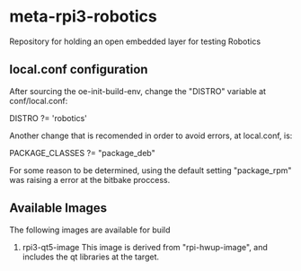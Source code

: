 # meta-rpi3-robotics
Repository for holding an open embedded layer for testing Robotics

## local.conf configuration

After sourcing the oe-init-build-env, change the "DISTRO" variable at conf/local.conf:

DISTRO ?= 'robotics'

Another change that is recomended in order to avoid errors, at local.conf, is:

PACKAGE_CLASSES ?= "package_deb"

For some reason to be determined, using the default setting "package_rpm" was raising a error at the bitbake proccess.

## Available Images

The following images are available for build

1. rpi3-qt5-image
  This image is derived from "rpi-hwup-image", and includes the qt libraries at the target.
